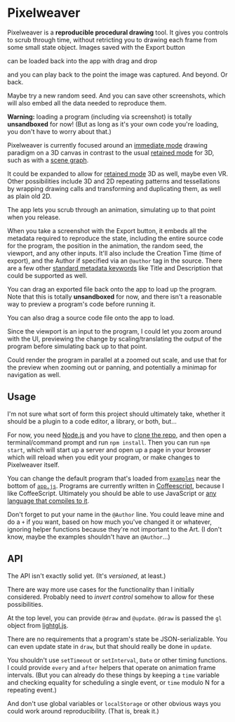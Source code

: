 
# Pixelweaver

Pixelweaver is a **reproducible procedural drawing** tool.
It gives you controls to scrub through time,
without retricting you to drawing each frame from some small state object.
Images saved with the Export button
<!-- embed all the data needed to reproduce the state at which they were captured -->
can be loaded back into the app with drag and drop
<!-- including source code, random seed, position in time and space, etc., -->
and you can play back to the point the image was captured.
And beyond. Or back.
<!-- (once zooming/panning implemented:) -->
<!-- *Zoom and enhance.* -->
<!-- Or *uncrop*. -->
Maybe try a new random seed.
And you can save other screenshots, which will also embed all the data needed to reproduce them.
<!-- (once supported:) -->
<!-- And then export the code and/or edit it in an editor or whatever? -->

<!-- (You can also save images that don't include any of that metadata by just right clicking on the canvas and saving it as an image. In chrome, at least...) -->

**Warning:** loading a program (including via screenshot) is totally **unsandboxed** for now!
(But as long as it's your own code you're loading, you don't have to worry about that.)

Pixelweaver is currently focused around an [immediate mode] drawing paradigm on a 3D canvas
in contrast to the usual [retained mode] for 3D, such as with a [scene graph].


It could be expanded to allow for [retained mode] 3D as well,
maybe even VR.
Other possibilities include 3D and 2D repeating patterns and tessellations
by wrapping drawing calls and transforming and duplicating them,
as well as plain old 2D.

The app lets you scrub through an animation,
simulating up to that point when you release.

When you take a screenshot with the Export button,
it embeds all the metadata required to reproduce the state,
including the entire source code for the program,
the position in the animation, the random seed, the viewport, and any other inputs.
It'll also include the Creation Time (time of export),
and the Author if specified via an `@author` tag in the source.
There are a few other [standard metadata keywords]
like Title and Description that could be supported as well.

<!-- You can drag and drop an exported image back into the app -->
<!-- to load up the program that generated the image. -->
You can drag an exported file back onto the app to load up the program.
Note that this is totally **unsandboxed** for now,
and there isn't a reasonable way to preview a program's code before running it.

You can also drag a source code file onto the app to load.

Since the viewport is an input to the program,
I could let you zoom around with the UI,
previewing the change by scaling/translating the output of the program
before simulating back up to that point.

Could render the program in parallel at a zoomed out scale,
and use that for the preview when zooming out or panning,
and potentially a minimap for navigation as well.

## Usage

I'm not sure what sort of form this project should ultimately take,
whether it should be a plugin to a code editor, a library, or both,
but...

For now, you need [Node.js] and you have to [clone the repo],
and then open a terminal/command prompt and run `npm install`.
Then you can run `npm start`, which will start up a server and open up a page in your browser
which will reload when you edit your program,
or make changes to Pixelweaver itself.

You can change the default program that's loaded from [`examples`](./examples) near the bottom of [`app.js`](./src/app.js).
Programs are currently written in [Coffeescript], because I like CoffeeScript.
Ultimately you should be able to use JavaScript or [any language that compiles to it][compile-to-JS langs].

Don't forget to put your name in the `@Author` line.
You could leave mine and do a `+` if you want,
based on how much you've changed it or whatever,
ignoring helper functions because they're not important to the Art.
(I don't know, maybe the examples shouldn't have an `@Author`...)

## API

The API isn't exactly solid yet.
(It's *versioned*, at least.)

There are way more use cases for the functionality than I initially considered.
Probably need to *invert control* somehow to allow for these possibilities.
<!-- Like maybe this project should be more like a library
for including a scrubber and saving/loading state from screenshots,
but the rest is up to you?
I guess you'd have to have an API version indicator specific to your application.
And, idk, it seems like the end result should be an app,
but you'd naturally want so many things related to coding,
only tangentially related to the core idea of reproducibility,
that it doesn't make sense.
You'd want to able to use different languages (at least JS/CoffeeScript/TypeScript),
libraries (simplex noise and other algorithms, graphical frameworks),
and various features like infinite loop protection, and linking to and forking projects/fiddles.
It should be like a plugin.
-->

At the top level, you can provide `@draw` and `@update`.
`@draw` is passed the `gl` object from [lightgl.js].

There are no requirements that a program's state be JSON-serializable.
You can even update state in `draw`, but that should really be done in `update`.


You shouldn't use `setTimeout` or `setInterval`,
`Date` or other timing functions.
I could provide `every` and `after` helpers
that operate on animation frame intervals.
(But you can already do these things by keeping a `time` variable
and checking equality for scheduling a single event,
or `time` modulo N for a repeating event.)

And don't use global variables or `localStorage` or other obvious ways you could work around reproducibility.
(That is, break it.)


[immediate mode]: https://en.wikipedia.org/wiki/Immediate_mode_(computer_graphics)
[retained mode]: https://en.wikipedia.org/wiki/Retained_mode
[scene graph]: https://en.wikipedia.org/wiki/Scene_graph
[lightgl.js]: https://github.com/evanw/lightgl.js/
[standard metadata keywords]: https://www.w3.org/TR/PNG-Chunks.html#C.Summary-of-standard-chunks
[Node.js]: https://nodejs.org/
[Coffeescript]: http://coffeescript.org/
[compile-to-JS langs]: https://github.com/jashkenas/coffeescript/wiki/list-of-languages-that-compile-to-js
[clone the repo]: https://help.github.com/articles/cloning-a-repository/
